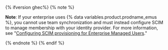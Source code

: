 {% ifversion ghec%}
{% note %}

**Note**: If your enterprise uses {% data variables.product.prodname_emus %}, you cannot use team synchronization and must instead configure SCIM to manage membership with your identity provider. For more information, see "[Configuring SCIM provisioning for Enterprise Managed Users](/admin/authentication/managing-your-enterprise-users-with-your-identity-provider/configuring-scim-provisioning-for-enterprise-managed-users)."

{% endnote %}
{% endif %}